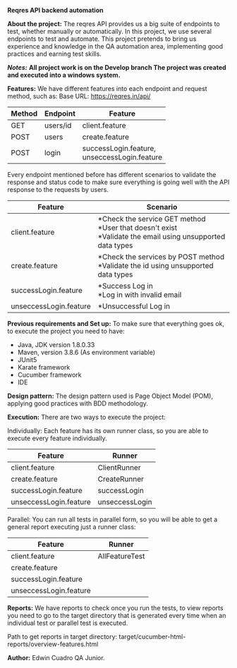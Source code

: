 **Reqres API backend automation**

**About the project:**
The reqres API provides us a big suite of endpoints to test, whether manually or 
automatically. In this project, we use several endpoints to test and automate. This project 
pretends to bring us experience and knowledge in the QA automation area, implementing 
good practices and earning test skills.

**_Notes:_**
**All project work is on the Develop branch
The project was created and executed into a windows system.**

**Features:**
We have different features into each endpoint and request method, such as:
Base URL: https://reqres.in/api/

| Method | Endpoint | Feature                                           |
|--------|----------|---------------------------------------------------|
| GET    | users/id | client.feature                                    |
| POST   | users    | create.feature                                    |
| POST   | login    | successLogin.feature, <br/>unseccessLogin.feature |

Every endpoint mentioned before has different scenarios to validate the response and status 
code to make sure everything is going well with the API response to the requests by users.

| Feature                | Scenario                                                                                                        |
|------------------------|-----------------------------------------------------------------------------------------------------------------|
| client.feature         | *Check the service GET method<br/>*User that doesn't exist<br/>*Validate the email using unsupported data types |
| create.feature         | *Check the services by POST method<br/>*Validate the id using unsupported data types                            |
| successLogin.feature   | *Success Log in<br/>*Log in with invalid email                                                                  |
| unseccessLogin.feature | *Unsuccessful Log in                                                                                            |

**Previous requirements and Set up:**
To make sure that everything goes ok, to execute the project you need to have:
* Java, JDK version 1.8.0.33
* Maven, version 3.8.6 (As environment variable)
* JUnit5
* Karate framework
* Cucumber framework
* IDE

**Design pattern:**
The design pattern used is Page Object Model (POM), applying good practices with BDD methodology. 

**Execution:**
There are two ways to execute the project:

Individually:
Each feature has its own runner class, so you are able to execute every feature individually.

| Feature                | Runner         |
|------------------------|----------------|
| client.feature         | ClientRunner   |
| create.feature         | CreateRunner   |
| successLogin.feature   | successLogin   |
| unseccessLogin.feature | unseccessLogin |

Parallel:
You can run all tests in parallel form, so you will be able to get a general report executing just a runner class: 

| Feature                |     Runner     |
|------------------------|:--------------:|
| client.feature         | AllFeatureTest |
| create.feature         |                |
| successLogin.feature   |                |
| unseccessLogin.feature |                |

**Reports:**
We have reports to check once you run the tests, to view reports you need to go to the target directory that is generated every time when an individual test or parallel test is executed.

Path to get reports in target directory:
target/cucumber-html-reports/overview-features.html



**Author:**
Edwin Cuadro
QA Junior. 




